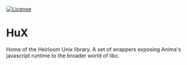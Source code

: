[![License][license]](LICENSE.md)
# HuX
Home of the Heirloom Unix library. A set of wrappers exposing Anima's javascript runtime to the broader world of libc.

[license]: https://img.shields.io/badge/license-BSD3-blue.svg
